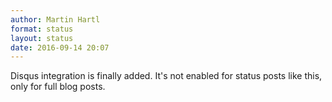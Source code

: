 ```yaml
---
author: Martin Hartl
format: status
layout: status
date: 2016-09-14 20:07
---
```

Disqus integration is finally added. It's not enabled for status posts like this, only for full blog posts.